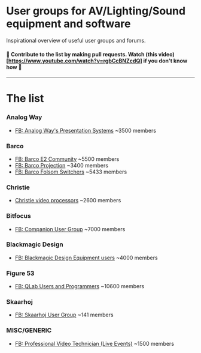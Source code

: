 # User groups for AV/Lighting/Sound equipment and software
Inspirational overview of useful user groups and forums. 

#### 📝 Contribute to the list by making pull requests. Watch (this video)[https://www.youtube.com/watch?v=rgbCcBNZcdQ] if you don't know how 🎉

--- 
# The list

### Analog Way
* [FB: Analog Way's Presentation Systems](https://www.facebook.com/groups/LiveCore.AW/) ~3500 members

### Barco 
* [FB: Barco E2 Community](https://www.facebook.com/groups/121421015099068/) ~5500 members
* [FB: Barco Projection](https://www.facebook.com/groups/BarcoProjectors/) ~3400 members
* [FB: Barco Folsom Switchers](https://www.facebook.com/groups/Barcofolsom/) ~5433 members

### Christie
* [Christie video processors](https://www.facebook.com/groups/201344463214236/) ~2600 members

### Bitfocus
* [FB: Companion User Group](https://www.facebook.com/groups/companion/) ~7000 members

### Blackmagic Design
* [FB: Blackmagic Design Equipment users](https://www.facebook.com/groups/1646532028944314/) ~4000 members

### Figure 53
* [FB: QLab Users and Programmers](https://www.facebook.com/groups/488915331311641/) ~10600 members

### Skaarhoj
* [FB: Skaarhoj User Group](https://www.facebook.com/groups/232297740809748/) ~141 members

### MISC/GENERIC
* [FB: Professional Video Technician (Live Events)](https://www.facebook.com/groups/738001922909967/) ~1500 members
